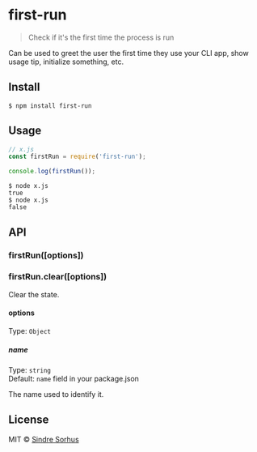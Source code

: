 # first-run

> Check if it's the first time the process is run

Can be used to greet the user the first time they use your CLI app, show usage tip, initialize something, etc.


## Install

```
$ npm install first-run
```


## Usage

```js
// x.js
const firstRun = require('first-run');

console.log(firstRun());
```

```
$ node x.js
true
$ node x.js
false
```


## API

### firstRun([options])

### firstRun.clear([options])

Clear the state.

#### options

Type: `Object`

##### name

Type: `string`<br>
Default: `name` field in your package.json

The name used to identify it.


## License

MIT © [Sindre Sorhus](https://sindresorhus.com)
